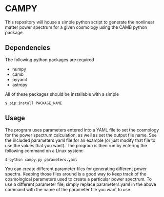 # CAMPY
This repository will house a simple python script to generate the nonlinear matter power spectrum for a given cosmology using the CAMB python package.

## Dependencies
The following python packages are required
* numpy
* camb
* pyyaml
* astropy

All of these packages should be installable with a simple
```
$ pip install PACKAGE_NAME
```

## Usage
The program uses parameters entered into a YAML file to set the cosmology for the power spectrum calculation, as well as set the output file name. See the included parameters.yaml file for an example (or just modify that file to use the values that you want). The program is then run by entering the following command on a Linux system:

```
$ python campy.py parameters.yaml
```

You can create different parameter files for generating different power spectra. Keeping those files around is a good way to keep track of the cosmological parameters used to create a particular power spectrum. To use a different parameter file, simply replace parameters.yaml in the above command with the name of the parameter file you want to use.
